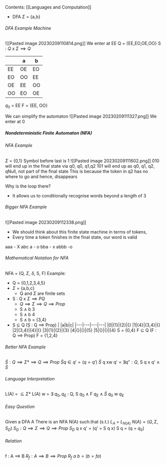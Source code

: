 Contents:
[[Languages and Computation]]

- DFA $\Sigma$ = {a,b}
###### DFA Example Machine
![[Pasted image 20230209110814.png]]
We enter
at EE
Q = {EE,EO,OE,OO}
S : $Q$ x $\Sigma \implies Q$ 

| | a | b |
|---|---|---|
|EE|OE|EO|
|EO|OO|EE|
|OE|EE|OO|
|OO|EO|OE|

$q_0$ = EE
F = {EE, OO}

We can simplify the automaton
![[Pasted image 20230209111327.png]]
We enter at 0
##### Nondeterministic Finite Automaton (NFA)
###### NFA Example
$\Sigma$  = {0,1} Symbol before last is 1
![[Pasted image 20230209111602.png]]
010 will end up in the final state via q0, q0, q1,q2
101 will end up as q0, q1, q2, qNull, not part of the final state
This is because the token in q2 has no where to go and hence, disappears

Why is the loop there?
- It allows us to conditionally recognise words beyond a length of 3


###### Bigger NFA Example
![[Pasted image 20230209112338.png]]
- We should think about this finite state machine in terms of tokens,
- Every time a token finishes in the final state, our word is valid

aaa - X
abc a - o
bba - x
abbb -o

###### Mathematical Notation for NFA
NFA = (Q, $\Sigma$, $\delta$, S, F)
Example:
- Q = {0,1,2,3,4,5}
- $\Sigma$ = {a,b,c}
	- Q and $\Sigma$ are finite sets
- S : Q x $\Sigma \implies PQ$ 
	- $Q  \implies \Sigma \implies Q \implies Prop$
	- S $\land$ b 3
	- S $\land$ b 4
	- S $\land$ b = {3,4}
- S $\subseteq$ Q (S : Q $\implies$ Prop)
| |a|b|c|
|---|---|---|---|
|0|{1}|{2}|{}
|1|{4}|{3,4}|{}
|2|{3,4}|{4}|{}
|3|{1}|{2}|{3}
|4|{}|{}|{5}
|5|{}|{}|{4}
S = {0,4}
F $\subseteq$ Q    (F : Q $\implies$ Prop)
F = {1,2,4}
###### Better NFA Example
$\hat{S}:Q \implies \Sigma* \implies Q \implies Prop$ 
$\hat{S} q \in q' = (q = q')$ 
$\hat{S}$ q xw q' = $\exists q'' : Q,$  S q x q' $\land$ $\hat{S}$

###### Language Interpretation
L(A) = $\subseteq \Sigma*$
L(A) w = $\exists$ $q_0,q_E$ : Q, S $q_0$ $\land$ F $q_E$ $\land$ $\hat{S}$ $q_0$ w $q_E$ 

###### Easy Question
Given a DFA A
There is an NFA N(A)
such.that (s.t.) $L_A$ = $L_{N(A)}$ 
$N(A) = (Q,\Sigma,S_D)$
$S_D : Q \implies \Sigma \implies Q \implies Prop$ 
$S_D$ q x q' = (q' = S q x)
S q = (q = $q_0$)
###### Relation
f : A $\implies$ B
$R_f : A \implies B \implies Prop$
$R_f$  $a$ $b = (b = fa)$


